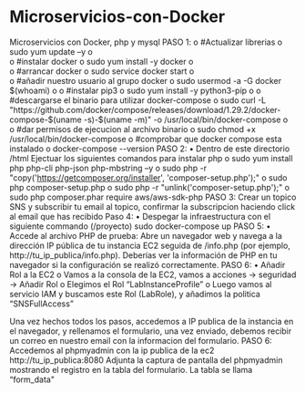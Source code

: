 # Microservicios-con-Docker
Microservicios con Docker, php y mysql
PASO 1:
o	#Actualizar librerias
o	sudo yum update –y
o	
o	#instalar docker
o	sudo yum install -y docker
o	
o	#arrancar docker
o	sudo service docker start
o	
o	#añadir nuestro usuario al grupo docker
o	sudo usermod -a -G docker $(whoami)
o	
o	#instalar pip3
o	sudo yum install -y python3-pip
o	
o	#descargarse el binario para utilizar docker-compose
o	sudo curl -L "https://github.com/docker/compose/releases/download/1.29.2/docker-compose-$(uname -s)-$(uname -m)" -o /usr/local/bin/docker-compose
o	
o	#dar permisos de ejecucion al archivo binario
o	sudo chmod +x /usr/local/bin/docker-compose
o	#comprobar que docker compose esta instalado
o	docker-compose --version
PASO 2:
•	Dentro de este directorio /html Ejectuar los siguientes comandos para instalar php
o	sudo yum install php  php-cli php-json  php-mbstring  –y
o	sudo php -r "copy('https://getcomposer.org/installer', 'composer-setup.php');"
o	sudo php composer-setup.php
o	sudo php -r "unlink('composer-setup.php');"
o	sudo php composer.phar require aws/aws-sdk-php
PASO 3:
Crear un topico SNS y subscribir tu email al topico, confirmar la subscripcion haciendo click al email que has recibido
Paso 4:
•	Despegar la infraestructura con el siguiente commando (/proyecto)
sudo docker-compose up
PASO 5:
•	Accede al archivo PHP de prueba:
Abre un navegador web y navega a la dirección IP pública de tu instancia EC2 seguida de /info.php (por ejemplo, http://tu_ip_publica/info.php). Deberías ver la información de PHP en tu navegador si la configuración se realizó correctamente.
PASO 6:
•	Añadir Rol a la EC2
o	Vamos a la consola de la EC2, vamos a acciones -> seguridad -> Añadir Rol
o	Elegimos el Rol “LabInstanceProfile”
o	Luego vamos al servicio IAM y buscamos este Rol (LabRole), y añadimos la politica “SNSFullAccess”

Una vez hechos todos los pasos, accedemos a IP publica de la instancia en el navegador, y rellenamos el formulario, una vez enviado, debemos recibir un correo en nuestro email con la informacion del formulario.
PASO 6:
Accedemos al phpmyadmin con la ip publica de la ec2 http://tu_ip_publica:8080
Adjunta la captura de pantalla del phpmyadmin mostrando el registro en la tabla del formulario. La tabla se llama “form_data"


